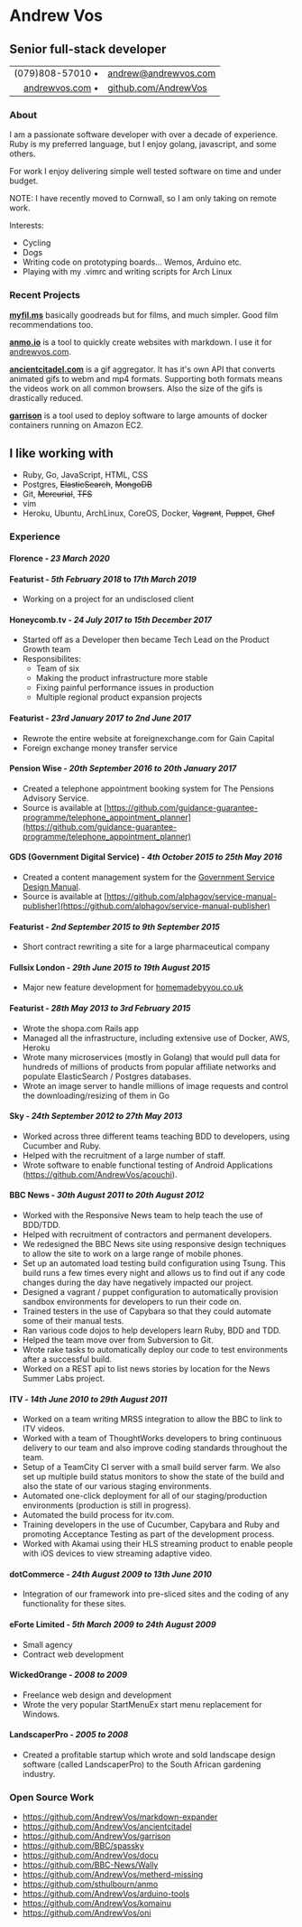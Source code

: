 <div class="title">
  <h1>Andrew Vos</h1>
  <h2>Senior full-stack developer</h2>
</div>

<link href="style.css" rel="stylesheet">

|                                                   |                                                         |
|--------------------------------------------------:|:--------------------------------------------------------|
| (079)808-57010 &#8226;                            | andrew@andrewvos.com                                    |
| [andrewvos.com](http://www.andrewvos.com) &#8226; | [github.com/AndrewVos](http://www.github.com/AndrewVos) |

### About

I am a passionate software developer with over a decade of experience.
Ruby is my preferred language, but I enjoy golang, javascript, and some others.

For work I enjoy delivering simple well tested software on time and under budget.

NOTE: I have recently moved to Cornwall, so I am only taking on remote work.

Interests:

  - Cycling
  - Dogs
  - Writing code on prototyping boards... Wemos, Arduino etc.
  - Playing with my .vimrc and writing scripts for Arch Linux

### Recent Projects

[**myfil.ms**](https://myfil.ms) basically goodreads but for films, and much simpler. Good film recommendations too.

[**anmo.io**](https://anmo.io/) is a tool to quickly create websites with markdown. I use it for [andrewvos.com](andrewvos.com).

[**ancientcitadel.com**](http://ancientcitadel.com) is a gif aggregator. It has it's own API
that converts animated gifs to webm and mp4 formats. Supporting both formats means the videos
work on all common browsers. Also the size of the gifs is drastically reduced.

[**garrison**](https://github.com/AndrewVos/garrison) is a tool used to deploy software to large
amounts of docker containers running on Amazon EC2.

## I like working with

- Ruby, Go, JavaScript, HTML, CSS
- Postgres, ~~ElasticSearch~~, ~~MongoDB~~
- Git, ~~Mercurial~~, ~~TFS~~
- vim
- Heroku, Ubuntu, ArchLinux, CoreOS, Docker, ~~Vagrant~~, ~~Puppet~~, ~~Chef~~

### Experience

#### Florence  - _23 March 2020_
#### Featurist - _5th February 2018_ to _17th March 2019_

- Working on a project for an undisclosed client

#### Honeycomb.tv - _24 July 2017 to 15th December 2017_

- Started off as a Developer then became Tech Lead on the Product Growth team
- Responsibilites:
  - Team of six
  - Making the product infrastructure more stable
  - Fixing painful performance issues in production
  - Multiple regional product expansion projects

#### Featurist - _23rd January 2017 to 2nd June 2017_

- Rewrote the entire website at foreignexchange.com for Gain Capital
- Foreign exchange money transfer service

#### Pension Wise - _20th September 2016 to 20th January 2017_

- Created a telephone appointment booking system for The Pensions Advisory Service.
- Source is available at [https://github.com/guidance-guarantee-programme/telephone_appointment_planner](https://github.com/guidance-guarantee-programme/telephone_appointment_planner)

#### GDS (Government Digital Service) - _4th October 2015 to 25th May 2016_

- Created a content management system for the [Government Service Design Manual](https://www.gov.uk/service-manual).
- Source is available at [https://github.com/alphagov/service-manual-publisher](https://github.com/alphagov/service-manual-publisher)

#### Featurist - _2nd September 2015 to 9th September 2015_

- Short contract rewriting a site for a large pharmaceutical company

#### Fullsix London - _29th June 2015 to 19th August 2015_

- Major new feature development for [homemadebyyou.co.uk](homemadebyyou.co.uk)

#### Featurist - _28th May 2013 to 3rd February 2015_
- Wrote the shopa.com Rails app
- Managed all the infrastructure, including extensive use of Docker, AWS, Heroku
- Wrote many microservices (mostly in Golang) that would pull data for hundreds of millions of products from popular affiliate networks and populate ElasticSearch / Postgres databases.
- Wrote an image server to handle millions of image requests and control the downloading/resizing of them in Go

#### Sky - _24th September 2012 to 27th May 2013_
- Worked across three different teams teaching BDD to developers, using Cucumber and Ruby.
- Helped with the recruitment of a large number of staff.
- Wrote software to enable functional testing of Android Applications (https://github.com/AndrewVos/acouchi).

#### BBC News - _30th August 2011 to 20th August 2012_
- Worked with the Responsive News team to help teach the use of BDD/TDD.
- Helped with recruitment of contractors and permanent developers.
- We redesigned the BBC News site using responsive design techniques to allow the site to work on a large range of mobile phones.
- Set up an automated load testing build configuration using Tsung. This build runs a few times every night and allows us to find out if any code changes during the day have negatively impacted our project.
- Designed a vagrant / puppet configuration to automatically provision sandbox environments for developers to run their code on.
- Trained testers in the use of Capybara so that they could automate some of their manual tests.
- Ran various code dojos to help developers learn Ruby, BDD and TDD.
- Helped the team move over from Subversion to Git.
- Wrote rake tasks to automatically deploy our code to test environments after a successful build.
- Worked on a REST api to list news stories by location for the News Summer Labs project.

#### ITV - _14th June 2010 to 29th August 2011_
- Worked on a team writing MRSS integration to allow the BBC to link to ITV videos.
- Worked with a team of ThoughtWorks developers to bring continuous delivery to our team and also improve coding standards throughout the team.
- Setup of a TeamCity CI server with a small build server farm. We also set up multiple build status monitors to show the state of the build and also the state of our various staging environments.
- Automated one-click deployment for all of our staging/production environments (production is still in progress).
- Automated the build process for itv.com.
- Training developers in the use of Cucumber, Capybara and Ruby and promoting Acceptance Testing as part of the development process.
- Worked with Akamai using their HLS streaming product to enable people with iOS devices to view streaming adaptive video.

#### dotCommerce - _24th August 2009 to 13th June 2010_
- Integration of our framework into pre-sliced sites and the coding of any functionality for these sites.

#### eForte Limited - _5th March 2009 to 24th August 2009_
- Small agency
- Contract web development

#### WickedOrange - _2008 to 2009_
- Freelance web design and development
- Wrote the very popular StartMenuEx start menu replacement for Windows.

#### LandscaperPro - _2005 to 2008_
- Created a profitable startup which wrote and sold landscape design software (called LandscaperPro) to the South African gardening industry.

### Open Source Work

- https://github.com/AndrewVos/markdown-expander
- https://github.com/AndrewVos/ancientcitadel
- https://github.com/AndrewVos/garrison
- https://github.com/BBC/spassky
- https://github.com/AndrewVos/docu
- https://github.com/BBC-News/Wally
- https://github.com/AndrewVos/metherd-missing
- https://github.com/sthulbourn/anmo
- https://github.com/AndrewVos/arduino-tools
- https://github.com/AndrewVos/komainu
- https://github.com/AndrewVos/oni
